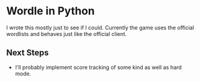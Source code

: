 # Wordle in Python

I wrote this mostly just to see if I could.  Currently the game uses the official wordlists and behaves just like the official client.

## Next Steps
- I'll probably implement score tracking of some kind as well as hard mode.